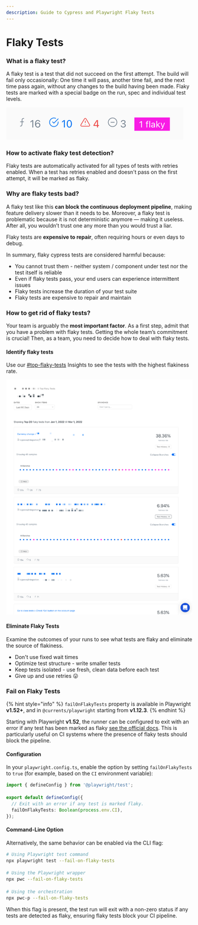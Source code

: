 ```yaml
---
description: Guide to Cypress and Playwright Flaky Tests
---
```


# Flaky Tests

### What is a flaky test?

A flaky test is a test that did not succeed on the first attempt. The build will fail only occasionally: One time it will pass, another time fail, and the next time pass again, without any changes to the build having been made. Flaky tests are marked with a special badge on the run, spec and individual test levels.

![Run Summary with 1 flaky test detected](<../../.gitbook/assets/cypress-flaky-tests (1).png>)

### How to activate flaky test detection?

Flaky tests are automatically activated for all types of tests with retries enabled. When a test has retries enabled and doesn't pass on the first attempt, it will be marked as flaky.&#x20;

### Why are flaky tests bad?

A flaky test like this **can block the continuous deployment pipeline**, making feature delivery slower than it needs to be. Moreover, a flaky test is problematic because it is not deterministic anymore — making it useless. After all, you wouldn’t trust one any more than you would trust a liar.

Flaky tests are **expensive to repair**, often requiring hours or even days to debug.&#x20;

In summary, flaky cypress tests are considered harmful because:

* You cannot trust them - neither system / component under test nor the test itself is reliable
* Even if flaky tests pass, your end users can experience intermittent issues
* Flaky tests increase the duration of your test suite
* Flaky tests are expensive to repair and maintain

### How to get rid of flaky tests?

Your team is arguably the **most important factor**. As a first step, admit that you have a problem with flaky tests. Getting the whole team’s commitment is crucial! Then, as a team, you need to decide how to deal with flaky tests.

#### Identify flaky tests

Use our [#top-flaky-tests](../insights-and-analytics.md#top-flaky-tests "mention") Insights to see the tests with the highest flakiness rate.&#x20;

![Flaky Tests Insights](../../.gitbook/assets/cypress-flaky-tests.png)

#### Eliminate Flaky Tests

Examine the outcomes of your runs to see what tests are flaky and eliminate the source of flakiness.

* Don't use fixed wait times
* Optimize test structure - write smaller tests
* Keep tests isolated - use fresh, clean data before each test
* Give up and use retries 😛

### Fail on Flaky Tests

{% hint style="info" %}
`failOnFlakyTests` property is available in Playwright **v1.52+**, and in `@currents/playwright` starting from **v1.12.3**.
{% endhint %}

Starting with Playwright **v1.52**, the runner can be configured to exit with an error if any test has been marked as flaky [see the official docs](https://playwright.dev/docs/api/class-testconfig#test-config-fail-on-flaky-tests). This is particularly useful on CI systems where the presence of flaky tests should block the pipeline.

#### Configuration

In your `playwright.config.ts`, enable the option by setting `failOnFlakyTests` to `true` (for example, based on the `CI` environment variable):

```ts
import { defineConfig } from '@playwright/test';

export default defineConfig({
  // Exit with an error if any test is marked flaky.
  failOnFlakyTests: Boolean(process.env.CI),
});
```

#### Command-Line Option

Alternatively, the same behavior can be enabled via the CLI flag:

```bash
# Using Playwright test command
npx playwright test --fail-on-flaky-tests

# Using the Playwright wrapper
npx pwc --fail-on-flaky-tests

# Using the orchestration
npx pwc-p --fail-on-flaky-tests
```

When this flag is present, the test run will exit with a non-zero status if any tests are detected as flaky, ensuring flaky tests block your CI pipeline.
